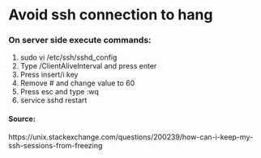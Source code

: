 <h1>Avoid ssh connection to hang</h1>
<h3>On server side execute commands:</h3>
<ol>
    <li>sudo vi /etc/ssh/sshd_config</li>
    <li>Type /ClientAliveInterval and press enter</li>
    <li>Press insert/i key</li>
    <li>Remove # and change value to 60</li>
    <li>Press esc and type :wq</li>
    <li>service sshd restart</li>
</ol>

<h4>Source:</h4>
https://unix.stackexchange.com/questions/200239/how-can-i-keep-my-ssh-sessions-from-freezing